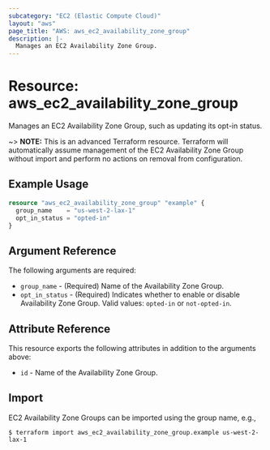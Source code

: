 ```yaml
---
subcategory: "EC2 (Elastic Compute Cloud)"
layout: "aws"
page_title: "AWS: aws_ec2_availability_zone_group"
description: |-
  Manages an EC2 Availability Zone Group.
---
```


# Resource: aws_ec2_availability_zone_group

Manages an EC2 Availability Zone Group, such as updating its opt-in status.

~> **NOTE:** This is an advanced Terraform resource. Terraform will automatically assume management of the EC2 Availability Zone Group without import and perform no actions on removal from configuration.

## Example Usage

```terraform
resource "aws_ec2_availability_zone_group" "example" {
  group_name    = "us-west-2-lax-1"
  opt_in_status = "opted-in"
}
```

## Argument Reference

The following arguments are required:

* `group_name` - (Required) Name of the Availability Zone Group.
* `opt_in_status` - (Required) Indicates whether to enable or disable Availability Zone Group. Valid values: `opted-in` or `not-opted-in`.

## Attribute Reference

This resource exports the following attributes in addition to the arguments above:

* `id` - Name of the Availability Zone Group.

## Import

EC2 Availability Zone Groups can be imported using the group name, e.g.,

```
$ terraform import aws_ec2_availability_zone_group.example us-west-2-lax-1
```
